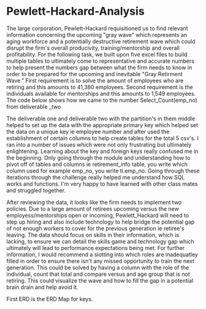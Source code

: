 # Pewlett-Hackard-Analysis

The large corporation, Pewlett-Hackard requisitioned us to find relevant information concerning the upcoming "gray wave" which represents an aging workforce and a potentially destructive retirement wave which could disrupt the firm's overall producivity, training/mentorship and overall profitability. For the following task, we built upon five excel files to build multiple tables to ultimately come to representative and accurate numbers to help present the numbers gap between what the firm needs to know in order to be prepared for the upcoming and inevitable "Gray Retirment Wave."
First requirement is to solve the amount of employees who are retiring and this amounts to 41,380 employees. 
Second requirement is the individuals available for mentorships and this amounts to 1,549 employees. 
The code below shows how we came to the number
Select_Count(emp_no) from deliverable _two

The deliverable one and deliverable two with the partition's in them middle helped to set up the data with the appropriate primary key which helped set the data on a unique key ie employee number and after used the establishment of certain columns to help create tables for the total 5 csv's. I ran into a number of issues which were not only frustrating but ultimately enlightening. Learning about the key and foreign keys really confused me in the beginning. Only going through the module and understanding how to pivot off of tables and columns ie retirement_info table, you write which column used for example emp_no, you write ti.emp_no. Going through these iterations through the challenge really helped me understand how SQL works and functions. I'm very happy to have learned with other class mates and struggled together.


After reviewing the data, it looks like the firm needs to implement two policies. Due to a large amount of retirees upcoming versus the new employess/mentorships open or incoming, Pewlett_Hackard will need to step up hiring and also include technology to help bridge the potential gap of not enough workers to cover for the previous generation ie retiree's leaving. The data should focus on skills in their information, which is lacking, to ensure we can detail the skills game and technology gap which ultimately will lead to performance expectations being met. For further information, I would recommend a slotting into which roles are inadequatley filled in order to ensure there isn't any missed opportunity to train the next generation. This could be solved by having a column with the role of the individual, count that total and compare versus and age group that is not retiring. This could visualize the wave and how to fill the gap in a potential brain drain and help avoid it.



First ERD is the ERD Map for keys. 
